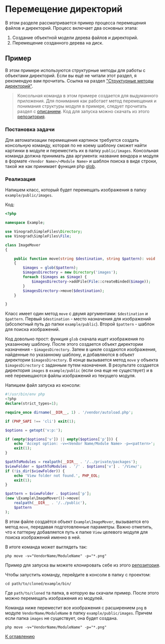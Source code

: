 # Перемещение директорий

В этом разделе рассматривается пример процесса перемещения файлов и директорий. Процесс включает два основных этапа:

1) Создание объектной модели дерева файлов и директорий.
2) Перемещение созданного дерева на диск.

## Пример

В этом примере используются структурные методы для работы с объектами директорий. Если вы ещё не читали этот раздел, я
рекомендую вам прочитать. Ссылка на раздел ["Структурные методы директорий"](directory-structural-methods.md).

> Консольная команда в этом примере создается для выдуманного приложения. Для понимания как работает метод перемещения
> и понимания структуры модуля в примере, следует прочитать раздел с [описанием](applied-methods.md). Код для запуска
> можно скачать из этого [репозитория](https://github.com/vinogradsoft/example).

### Постановка задачи

Для автоматизации перемещения картинок требуется создать консольную команду, которая по не коему шаблону сможет найти
картинки в модуле и переместить их в папку `public/images`. Консольная команда должна принимать два аргумента: название
вендора и модуля в формате `<Vendor Name>/<Module Name>` и шаблон поиска в виде строки, такой же как принимает
функция php [glob](https://www.php.net/manual/ru/function.glob.php).

### Реализация

Напишем класс, который будет перемещать изображения в папку `example/public/images`.

Код:

```php
<?php

namespace Example;

use Vinograd\SimpleFiles\Directory;
use Vinograd\SimpleFiles\File;

class ImageMover
{

    public function move(string $destination, string $pattern): void
    {
        $images = glob($pattern);
        $imagesDirectory = new Directory('images');
        foreach ($images as $image) {
            $imagesDirectory->addFile(File::createBinded($image));
        }
        $imagesDirectory->move($destination);
    }

}
```

Класс имеет один метод `move` с двумя аргументами: `$destination` и `$pattern`. Первый `$destination` - место назначения
для изображений (абсолютный путь до папки `example/public`). Второй `$pattern` - шаблон для поиска изображений.

Код довольно прост: функция `glob` сначала ищет изображения по указанному шаблону. После этого создается объект
директории назначения - `$imagesDirectory`. Затем в цикле создаются изображения, найденные по указанному шаблону, и
добавляются в объект директории `$imagesDirectory`. В конце вызывается метод `move` у объекта `$imagesDirectory` с
заданным путем назначения. В результате создается директория `images` в `example/public` (если она еще не существует) и
в неё перемещаются файлы изображений из текущего модуля.

Напишем файл запуска из консоли:

```php
#!/usr/bin/env php
<?php
declare(strict_types=1);

require_once dirname(__DIR__, 1) . '/vendor/autoload.php';

if (PHP_SAPI !== 'cli') exit(1);

$options = getopt('v:p:');

if (empty($options['v']) || empty($options['p'])) {
    echo 'Accept option: -v=<Vendor Name/Module Name> -p=<pattern>';
    exit(1);
}

$pathToModules = realpath(__DIR__ . '/../private/packages');
$viewFolder = $pathToModules . '/' . $options['v'] . '/View/';
if (!is_dir($viewFolder)) {
    echo 'View folder not found.', PHP_EOL;
    exit(1);
}

$pattern = $viewFolder . $options['p'];
(new \Example\ImageMover())->move(
    realpath(__DIR__ . '/../public'),
    $pattern
);
```

В этом файле создаётся объект `Example\ImageMover`, вызывается его метод `move`, передавая подготовленные параметры.
Важно отметить, что к паттерну добавляется путь к папке `View` целевого модуля для поиска изображений именно в ней.

В итоге команда может выглядеть так:

```
php move -v="VendorName/ModuleName" -p="*.png"
```

Пример для запуска вы можете клонировать себе из этого [репозитория](https://github.com/vinogradsoft/example).

Чтобы запустить команду, перейдите в консоли в папку с проектом:

```
cd path/to/cloned/example/bin/
```

Где `path/to/cloned` та папка, в которую вы скачали пример.
После этого можно перемещать изображения из модулей.

Команда ниже переместит все изображения с расширением `png` в модуле `VendorName/ModuleName` в
папку `example/public/images`. Причем если папка `images` не существует, она будет создана.

```
php move -v="VendorName/ModuleName" -p="*.png"
```

[К оглавлению](../../README.md#руководство)